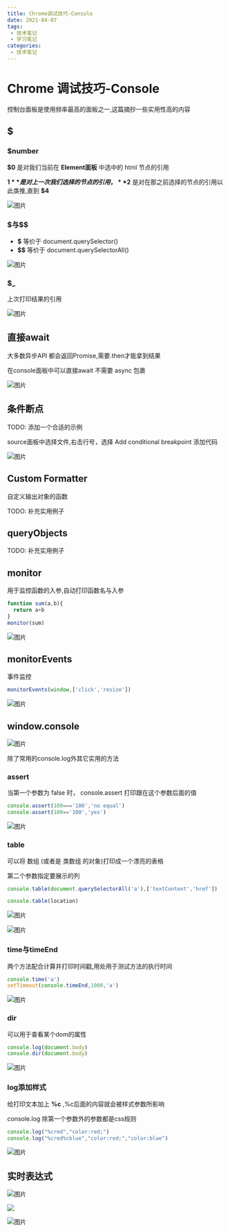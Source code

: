 ```yaml
---
title: Chrome调试技巧-Console
date: 2021-04-07
tags:
 - 技术笔记
 - 学习笔记
categories:
 - 技术笔记
---
```

# Chrome 调试技巧-Console

控制台面板是使用频率最高的面板之一,这篇摘抄一些实用性高的内容

## $
### $number

**$0** 是对我们当前在 **Element面板** 中选中的 html 节点的引用

**$1** 是对上一次我们选择的节点的引用， **$2** 是对在那之前选择的节点的引用以此类推,直到 **$4**

![图片](https://img.cdn.sugarat.top/mdImg/MTYxNzc5OTMzNTA4MQ==617799335081)

### \$与$$
* **$** 等价于 document.querySelector()
* **$$** 等价于 document.querySelectorAll()

![图片](https://img.cdn.sugarat.top/mdImg/MTYxNzc5OTUxNzIwNw==617799517207)

### $_
上次打印结果的引用

![图片](https://img.cdn.sugarat.top/mdImg/MTYxNzc5OTc2NjQ4Ng==617799766486)

## 直接await
大多数异步API 都会返回Promise,需要.then才能拿到结果

在console面板中可以直接await 不需要 async 包裹

![图片](https://img.cdn.sugarat.top/mdImg/MTYxNzgwMDUyOTY0Mw==617800529643)

## 条件断点
TODO: 添加一个合适的示例

source面板中选择文件,右击行号，选择 Add conditional breakpoint 添加代码

![图片](https://img.cdn.sugarat.top/mdImg/MTYxNzgwMTgyMjU4Mw==617801822583)

## Custom Formatter
自定义输出对象的函数

TODO: 补充实用例子

## queryObjects

TODO: 补充实用例子

## monitor

用于监控函数的入参,自动打印函数名与入参
```js
function sum(a,b){
  return a+b
}
monitor(sum)
```
![图片](https://img.cdn.sugarat.top/mdImg/MTYxNzgwMjIyNjk5Mg==617802226992)


## monitorEvents

事件监控

```js
monitorEvents(window,['click','resize'])
```

![图片](https://img.cdn.sugarat.top/mdImg/MTYxNzgwMjQxNTc4MQ==617802415781)

## window.console

![图片](https://img.cdn.sugarat.top/mdImg/MTYxNzgwMjUzMzIzNA==617802533234)

除了常用的console.log外其它实用的方法

### assert

当第一个参数为 false 时， console.assert 打印跟在这个参数后面的值
```js
console.assert(100==='100','no equal')
console.assert(100=='100','yes')
```

![图片](https://img.cdn.sugarat.top/mdImg/MTYxNzgwMjY5MTU2MA==617802691560)

### table

可以将 数组 (或者是 类数组 的对象)打印成一个漂亮的表格

第二个参数指定要展示的列

```js
console.table(document.querySelectorAll('a'),['textContent','href'])

console.table(location)
```

![图片](https://img.cdn.sugarat.top/mdImg/MTYxNzgwMzA2OTUwMQ==617803069501)

![图片](https://img.cdn.sugarat.top/mdImg/MTYxNzgwMzEwODc4Mg==617803108782)

### time与timeEnd

两个方法配合计算并打印时间戳,用处用于测试方法的执行时间

```js
console.time('a')
setTimeout(console.timeEnd,1000,'a')
```
![图片](https://img.cdn.sugarat.top/mdImg/MTYxNzgwMzI0NDMyNA==617803244324)

### dir
可以用于查看某个dom的属性

```js
console.log(document.body)
console.dir(document.body)
```

![图片](https://img.cdn.sugarat.top/mdImg/MTYxNzgwMzM5MzIyMw==617803393223)

### log添加样式

给打印文本加上 **%c** ,%c后面的内容就会被样式参数所影响

console.log 除第一个参数外的参数都是css规则

```js
console.log("%cred","color:red;")
console.log("%cred%cblue","color:red;","color:blue")
```

![图片](https://img.cdn.sugarat.top/mdImg/MTYxNzgwMzUwODYyMA==617803508620)

## 实时表达式
![图片](https://img.cdn.sugarat.top/mdImg/MTYxNzgwNDAzODE3Nw==617804038177)

![](https://wingman-1300536089.file.myqcloud.com//chrome/C03/live-expression.gif)

![图片](https://img.cdn.sugarat.top/mdImg/MTYxNzgwNDAwMjcyMg==617804002722)

